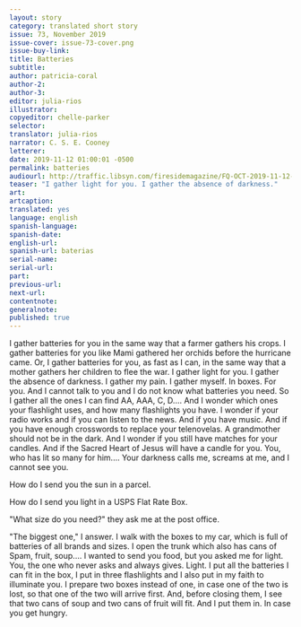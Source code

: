```yaml
---
layout: story
category: translated short story
issue: 73, November 2019
issue-cover: issue-73-cover.png
issue-buy-link:
title: Batteries
subtitle:
author: patricia-coral
author-2:
author-3:
editor: julia-rios
illustrator:
copyeditor: chelle-parker
selector:
translator: julia-rios
narrator: C. S. E. Cooney
letterer:
date: 2019-11-12 01:00:01 -0500
permalink: batteries
audiourl: http://traffic.libsyn.com/firesidemagazine/FQ-OCT-2019-11-12-Batteries.mp3
teaser: "I gather light for you. I gather the absence of darkness."
art:
artcaption:
translated: yes
language: english
spanish-language:
spanish-date:
english-url:
spanish-url: baterias
serial-name:
serial-url:
part:
previous-url:
next-url:
contentnote:
generalnote:
published: true
---
```


I gather batteries for you in the same way that a farmer gathers his crops. I gather batteries for you like Mami gathered her orchids before the hurricane came. Or, I gather batteries for you, as fast as I can, in the same way that a mother gathers her children to flee the war. I gather light for you. I gather the absence of darkness. I gather my pain. I gather myself. In boxes. For you. And I cannot talk to you and I do not know what batteries you need. So I gather all the ones I can find AA, AAA, C, D.... And I wonder which ones your flashlight uses, and how many flashlights you have. I wonder if your radio works and if you can listen to the news. And if you have music. And if you have enough crosswords to replace your telenovelas. A grandmother should not be in the dark. And I wonder if you still have matches for your candles. And if the Sacred Heart of Jesus will have a candle for you. You, who has lit so many for him.... Your darkness calls me, screams at me, and I cannot see you.  

How do I send you the sun in a parcel.

How do I send you light in a USPS Flat Rate Box.

"What size do you need?" they ask me at the post office.

"The biggest one," I answer. I walk with the boxes to my car, which is full of batteries of all brands and sizes. I open the trunk which also has cans of Spam, fruit, soup.... I wanted to send you food, but you asked me for light. You, the one who never asks and always gives. Light. I put all the batteries I can fit in the box, I put in three flashlights and I also put in my faith to illuminate you. I prepare two boxes instead of one, in case one of the two is lost, so that one of the two will arrive first. And, before closing them, I see that two cans of soup and two cans of fruit will fit. And I put them in. In case you get hungry.
